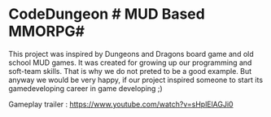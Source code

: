 # CodeDungeon # MUD Based MMORPG#
This project was inspired by Dungeons and Dragons board game and old school MUD games.
It was created for growing up our programming and soft-team skills. That is why we do not preted to be a good example. 
But anyway we would be very happy, if our project inspired someone to start its gamedeveloping career in game developing  ;)

Gameplay trailer : 
https://www.youtube.com/watch?v=sHplElAGJi0
